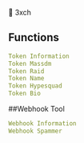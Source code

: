 🔄 3xch

## Functions
```yaml
Token Information
Token Massdm
Token Raid
Token Name
Token Hypesquad
Token Bio
```

##Webhook Tool
```yaml
Webhook Information
Webhook Spammer
```
